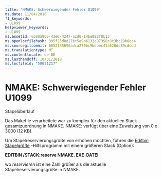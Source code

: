 ```yaml
---
title: 'NMAKE: Schwerwiegender Fehler U1099'
ms.date: 11/04/2016
f1_keywords:
- U1099
helpviewer_keywords:
- U1099
ms.assetid: 6688a805-43e6-4247-a2d0-14be082f0b13
ms.openlocfilehash: 395f25d8d27bc5e9b6132c87390c8c3bc19b6cc4
ms.sourcegitcommit: 6052185696adca270bc9bdbec45a626dd89cdcdd
ms.translationtype: MT
ms.contentlocale: de-DE
ms.lasthandoff: 10/31/2018
ms.locfileid: "50631217"
---
```

# <a name="nmake-fatal-error-u1099"></a>NMAKE: Schwerwiegender Fehler U1099

Stapelüberlauf

Das Makefile verarbeitete war zu komplex für den aktuellen Stack-gesamtzuordnung in NMAKE. NMAKE: verfügt über eine Zuweisung von 0 x 3000 (12 KB).

Um Stapelreservierungsgröße von erhöhen möchten, führen die [Editbin Stapelgröße](../../build/reference/stack.md) -Hilfsprogramm mit einem größeren Stack (Option):

**EDITBIN /STACK:reserve NMAKE. EXE-DATEI**

wo *reservieren* ist eine Zahl größer als die aktuelle Stapelreservierungsgröße in NMAKE.